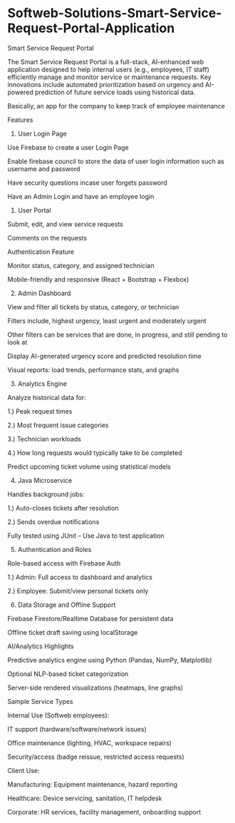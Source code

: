# Softweb-Solutions-Smart-Service-Request-Portal-Application

Smart Service Request Portal 

The Smart Service Request Portal is a full-stack, AI-enhanced web application designed to help internal users (e.g., employees, IT staff) efficiently manage and monitor service or maintenance requests. Key innovations include automated prioritization based on urgency and AI-powered prediction of future service loads using historical data. 

Basically, an app for the company to keep track of employee maintenance  

 

Features 

1. User Login Page 

Use Firebase to create a user Login Page  

Enable firebase council to store the data of user login information such as username and password 

Have security questions incase user forgets password 

Have an Admin Login and have an employee login 

1. User Portal 

Submit, edit, and view service requests 

Comments on the requests  

Authentication Feature 

Monitor status, category, and assigned technician 

Mobile-friendly and responsive (React + Bootstrap + Flexbox) 

2. Admin Dashboard 

View and filter all tickets by status, category, or technician 

Filters include, highest urgency, least urgent and moderately urgent 

Other filters can be services that are done, in progress, and still pending to look at 

Display AI-generated urgency score and predicted resolution time 

Visual reports: load trends, performance stats, and graphs 

3. Analytics Engine 

Analyze historical data for: 

1.) Peak request times 

2.) Most frequent issue categories 

3.) Technician workloads 

4.) How long requests would typically take to be completed   

Predict upcoming ticket volume using statistical models 

4. Java Microservice 

Handles background jobs: 

1.) Auto-closes tickets after resolution 

2.) Sends overdue notifications 

Fully tested using JUnit – Use Java to test application 

5. Authentication and Roles 

Role-based access with Firebase Auth 

1.) Admin: Full access to dashboard and analytics 

2.) Employee: Submit/view personal tickets only 

6. Data Storage and Offline Support 

Firebase Firestore/Realtime Database for persistent data 

Offline ticket draft saving using localStorage 

 

 AI/Analytics Highlights 

Predictive analytics engine using Python (Pandas, NumPy, Matplotlib) 

Optional NLP-based ticket categorization 

Server-side rendered visualizations (heatmaps, line graphs) 



Sample Service Types 

Internal Use (Softweb employees): 

IT support (hardware/software/network issues) 

Office maintenance (lighting, HVAC, workspace repairs) 

Security/access (badge reissue, restricted access requests) 

 

Client Use: 

Manufacturing: Equipment maintenance, hazard reporting 

Healthcare: Device servicing, sanitation, IT helpdesk 

Corporate: HR services, facility management, onboarding support 

 

 